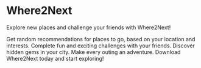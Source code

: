 # Where2Next
Explore new places and challenge your friends with Where2Next!

Get random recommendations for places to go, based on your location and interests.
Complete fun and exciting challenges with your friends.
Discover hidden gems in your city.
Make every outing an adventure.
Download Where2Next today and start exploring!
